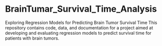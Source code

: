 # BrainTumar_Survival_Time_Analysis
Exploring Regression Models for Predicting Brain Tumor Survival Time This repository contains code, data, and documentation for a project aimed at developing and evaluating regression models to predict survival time for patients with brain tumors.
